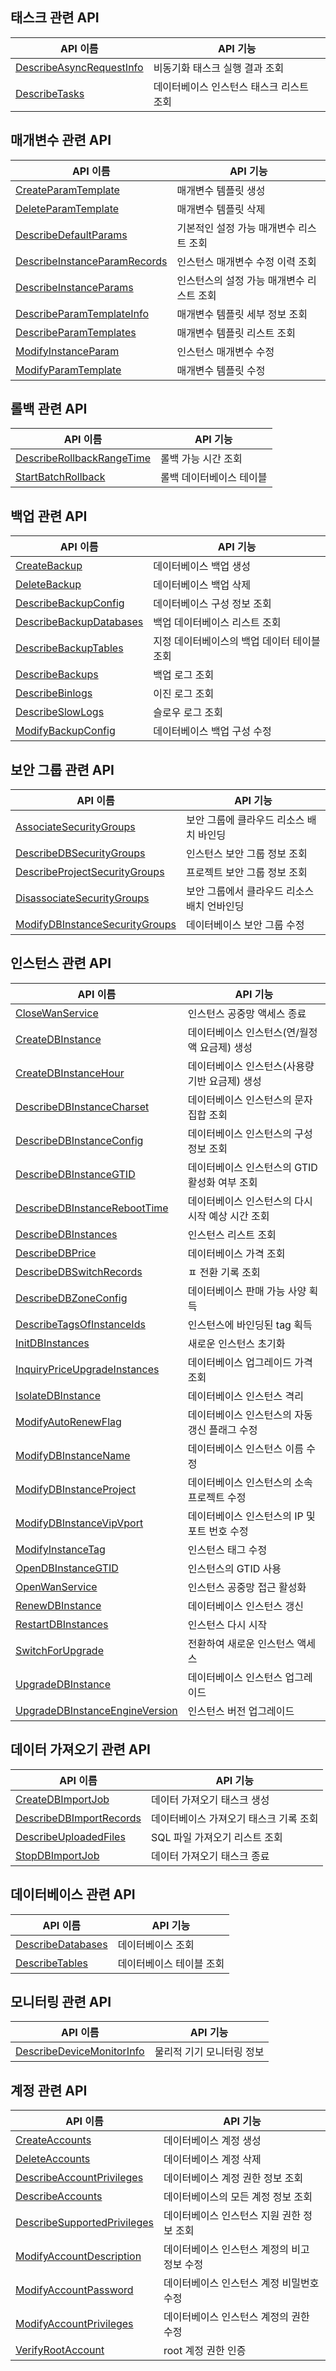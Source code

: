 ## 태스크 관련 API

| API 이름 | API 기능 |
|---------|---------|
| [DescribeAsyncRequestInfo](https://cloud.tencent.com/document/api/236/20410) | 비동기화 태스크 실행 결과 조회 |
| [DescribeTasks](https://cloud.tencent.com/document/api/236/15848) | 데이터베이스 인스턴스 태스크 리스트 조회 |

## 매개변수 관련 API

| API 이름 | API 기능 |
|---------|---------|
| [CreateParamTemplate](https://cloud.tencent.com/document/api/236/32663) | 매개변수 템플릿 생성 |
| [DeleteParamTemplate](https://cloud.tencent.com/document/api/236/32824) | 매개변수 템플릿 삭제 |
| [DescribeDefaultParams](https://cloud.tencent.com/document/api/236/32662) | 기본적인 설정 가능 매개변수 리스트 조회 |
| [DescribeInstanceParamRecords](https://cloud.tencent.com/document/api/236/32661) | 인스턴스 매개변수 수정 이력 조회 |
| [DescribeInstanceParams](https://cloud.tencent.com/document/api/236/20411) | 인스턴스의 설정 가능 매개변수 리스트 조회 |
| [DescribeParamTemplateInfo](https://cloud.tencent.com/document/api/236/32660) | 매개변수 템플릿 세부 정보 조회 |
| [DescribeParamTemplates](https://cloud.tencent.com/document/api/236/32659) | 매개변수 템플릿 리스트 조회 |
| [ModifyInstanceParam](https://cloud.tencent.com/document/api/236/15860) | 인스턴스 매개변수 수정 |
| [ModifyParamTemplate](https://cloud.tencent.com/document/api/236/32658) | 매개변수 템플릿 수정 |

## 롤백 관련 API

| API 이름 | API 기능 |
|---------|---------|
| [DescribeRollbackRangeTime](https://cloud.tencent.com/document/api/236/18726) | 롤백 가능 시간 조회 |
| [StartBatchRollback](https://cloud.tencent.com/document/api/236/18725) | 롤백 데이터베이스 테이블 |

## 백업 관련 API

| API 이름 | API 기능 |
|---------|---------|
| [CreateBackup](https://cloud.tencent.com/document/api/236/15844) | 데이터베이스 백업 생성 |
| [DeleteBackup](https://cloud.tencent.com/document/api/236/15841) | 데이터베이스 백업 삭제 |
| [DescribeBackupConfig](https://cloud.tencent.com/document/api/236/15837) | 데이터베이스 구성 정보 조회 |
| [DescribeBackupDatabases](https://cloud.tencent.com/document/api/236/15840) | 백업 데이터베이스 리스트 조회 |
| [DescribeBackupTables](https://cloud.tencent.com/document/api/236/15846) | 지정 데이터베이스의 백업 데이터 테이블 조회 |
| [DescribeBackups](https://cloud.tencent.com/document/api/236/15842) | 백업 로그 조회 |
| [DescribeBinlogs](https://cloud.tencent.com/document/api/236/15843) | 이진 로그 조회 |
| [DescribeSlowLogs](https://cloud.tencent.com/document/api/236/15845) | 슬로우 로그 조회 |
| [ModifyBackupConfig](https://cloud.tencent.com/document/api/236/15839) | 데이터베이스 백업 구성 수정 |

## 보안 그룹 관련 API

| API 이름 | API 기능 |
|---------|---------|
| [AssociateSecurityGroups](https://cloud.tencent.com/document/api/236/15852) | 보안 그룹에 클라우드 리소스 배치 바인딩 |
| [DescribeDBSecurityGroups](https://cloud.tencent.com/document/api/236/15854) | 인스턴스 보안 그룹 정보 조회 |
| [DescribeProjectSecurityGroups](https://cloud.tencent.com/document/api/236/15850) | 프로젝트 보안 그룹 정보 조회 |
| [DisassociateSecurityGroups](https://cloud.tencent.com/document/api/236/15851) | 보안 그룹에서 클라우드 리소스 배치 언바인딩 |
| [ModifyDBInstanceSecurityGroups](https://cloud.tencent.com/document/api/236/15853) | 데이터베이스 보안 그룹 수정 |

## 인스턴스 관련 API

| API 이름 | API 기능 |
|---------|---------|
| [CloseWanService](https://cloud.tencent.com/document/api/236/15863) | 인스턴스 공중망 액세스 종료 |
| [CreateDBInstance](https://cloud.tencent.com/document/api/236/15871) | 데이터베이스 인스턴스(연/월정액 요금제) 생성 |
| [CreateDBInstanceHour](https://cloud.tencent.com/document/api/236/15865) | 데이터베이스 인스턴스(사용량 기반 요금제) 생성 |
| [DescribeDBInstanceCharset](https://cloud.tencent.com/document/api/236/15866) | 데이터베이스 인스턴스의 문자 집합 조회 |
| [DescribeDBInstanceConfig](https://cloud.tencent.com/document/api/236/17491) | 데이터베이스 인스턴스의 구성 정보 조회 |
| [DescribeDBInstanceGTID](https://cloud.tencent.com/document/api/236/15862) | 데이터베이스 인스턴스의 GTID 활성화 여부 조회 |
| [DescribeDBInstanceRebootTime](https://cloud.tencent.com/document/api/236/15874) | 데이터베이스 인스턴스의 다시 시작 예상 시간 조회 |
| [DescribeDBInstances](https://cloud.tencent.com/document/api/236/15872) | 인스턴스 리스트 조회 |
| [DescribeDBPrice](https://cloud.tencent.com/document/api/236/18566) | 데이터베이스 가격 조회 |
| [DescribeDBSwitchRecords](https://cloud.tencent.com/document/api/236/17490) | ㅍ 전환 기록 조회 |
| [DescribeDBZoneConfig](https://cloud.tencent.com/document/api/236/17229) | 데이터베이스 판매 가능 사양 획득 |
| [DescribeTagsOfInstanceIds](https://cloud.tencent.com/document/api/236/32666) | 인스턴스에 바인딩된 tag 획득 |
| [InitDBInstances](https://cloud.tencent.com/document/api/236/15873) | 새로운 인스턴스 초기화 |
| [InquiryPriceUpgradeInstances](https://cloud.tencent.com/document/api/236/32665) | 데이터베이스 업그레이드 가격 조회 |
| [IsolateDBInstance](https://cloud.tencent.com/document/api/236/15869) | 데이터베이스 인스턴스 격리 |
| [ModifyAutoRenewFlag](https://cloud.tencent.com/document/api/236/19652) | 데이터베이스 인스턴스의 자동 갱신 플래그 수정 |
| [ModifyDBInstanceName](https://cloud.tencent.com/document/api/236/15877) | 데이터베이스 인스턴스 이름 수정 |
| [ModifyDBInstanceProject](https://cloud.tencent.com/document/api/236/15868) | 데이터베이스 인스턴스의 소속 프로젝트 수정 |
| [ModifyDBInstanceVipVport](https://cloud.tencent.com/document/api/236/15867) | 데이터베이스 인스턴스의 IP 및 포트 번호 수정 |
| [ModifyInstanceTag](https://cloud.tencent.com/document/api/236/32664) | 인스턴스 태그 수정 |
| [OpenDBInstanceGTID](https://cloud.tencent.com/document/api/236/17489) | 인스턴스의 GTID 사용 |
| [OpenWanService](https://cloud.tencent.com/document/api/236/15875) | 인스턴스 공중망 접근 활성화 |
| [RenewDBInstance](https://cloud.tencent.com/document/api/236/30160) | 데이터베이스 인스턴스 갱신 |
| [RestartDBInstances](https://cloud.tencent.com/document/api/236/17488) | 인스턴스 다시 시작 |
| [SwitchForUpgrade](https://cloud.tencent.com/document/api/236/15864) | 전환하여 새로운 인스턴스 액세스 |
| [UpgradeDBInstance](https://cloud.tencent.com/document/api/236/15876) | 데이터베이스 인스턴스 업그레이드 |
| [UpgradeDBInstanceEngineVersion](https://cloud.tencent.com/document/api/236/15870) | 인스턴스 버전 업그레이드 |

## 데이터 가져오기 관련 API

| API 이름 | API 기능 |
|---------|---------|
| [CreateDBImportJob](https://cloud.tencent.com/document/api/236/15858) | 데이터 가져오기 태스크 생성 |
| [DescribeDBImportRecords](https://cloud.tencent.com/document/api/236/15856) | 데이터베이스 가져오기 태스크 기록 조회 |
| [DescribeUploadedFiles](https://cloud.tencent.com/document/api/236/30161) | SQL 파일 가져오기 리스트 조회 |
| [StopDBImportJob](https://cloud.tencent.com/document/api/236/15857) | 데이터 가져오기 태스크 종료 |

## 데이터베이스 관련 API

| API 이름 | API 기능 |
|---------|---------|
| [DescribeDatabases](https://cloud.tencent.com/document/api/236/17493) | 데이터베이스 조회 |
| [DescribeTables](https://cloud.tencent.com/document/api/236/18727) | 데이터베이스 테이블 조회 |

## 모니터링 관련 API

| API 이름 | API 기능 |
|---------|---------|
| [DescribeDeviceMonitorInfo](https://cloud.tencent.com/document/api/236/32668) | 물리적 기기 모니터링 정보 |

## 계정 관련 API

| API 이름 | API 기능 |
|---------|---------|
| [CreateAccounts](https://cloud.tencent.com/document/api/236/17502) | 데이터베이스 계정 생성 |
| [DeleteAccounts](https://cloud.tencent.com/document/api/236/17501) | 데이터베이스 계정 삭제 |
| [DescribeAccountPrivileges](https://cloud.tencent.com/document/api/236/17500) | 데이터베이스 계정 권한 정보 조회 |
| [DescribeAccounts](https://cloud.tencent.com/document/api/236/17499) | 데이터베이스의 모든 계정 정보 조회 |
| [DescribeSupportedPrivileges](https://cloud.tencent.com/document/api/236/32825) | 데이터베이스 인스턴스 지원 권한 정보 조회 |
| [ModifyAccountDescription](https://cloud.tencent.com/document/api/236/17498) | 데이터베이스 인스턴스 계정의 비고 정보 수정 |
| [ModifyAccountPassword](https://cloud.tencent.com/document/api/236/17497) | 데이터베이스 인스턴스 계정 비밀번호 수정 |
| [ModifyAccountPrivileges](https://cloud.tencent.com/document/api/236/17496) | 데이터베이스 인스턴스 계정의 권한 수정 |
| [VerifyRootAccount](https://cloud.tencent.com/document/api/236/17495) | root 계정 권한 인증 |



